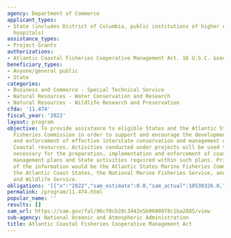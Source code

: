 ```yaml
---
agency: Department of Commerce
applicant_types:
- State (includes District of Columbia, public institutions of higher education and
  hospitals)
assistance_types:
- Project Grants
authorizations:
- Atlantic Coastal Fisheries Cooperative Management Act. 16 U.S.C. &sect; 5107.
beneficiary_types:
- Anyone/general public
- State
categories:
- Business and Commerce - Special Technical Service
- Natural Resources - Water Conservation and Research
- Natural Resources - Wildlife Research and Preservation
cfda: '11.474'
fiscal_year: '2022'
layout: program
objective: To provide assistance to eligible States and the Atlantic States Marine
  Fisheries Commission in order to support and encourage the development, implementation,
  and enforcement of effective interstate conservation and management of Atlantic
  Coastal resources. Activities conducted under projects will be used to collect information
  necessary for the preparation, implementation and enforcement of coastal fisheries
  management plans and State activities required within such plans. Primary users
  of the information would be the Atlantic States Marine Fisheries Commission (ASMFC),
  the Atlantic Coast States, the National Marine Fisheries Service, and the U.S. Fish
  and Wildlife Service.
obligations: '[{"x":"2022","sam_estimate":0.0,"sam_actual":10530326.0,"usa_spending_actual":10385674.04},{"x":"2023","sam_estimate":10945874.0,"sam_actual":0.0,"usa_spending_actual":8956820.11},{"x":"2024","sam_estimate":12000000.0,"sam_actual":0.0,"usa_spending_actual":0.0}]'
permalink: /program/11.474.html
popular_name: ''
results: []
sam_url: https://sam.gov/fal/96cf0cb28c3442e5b9600978c1ba2885/view
sub-agency: National Oceanic and Atmospheric Administration
title: Atlantic Coastal Fisheries Cooperative Management Act
---
```

